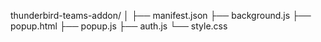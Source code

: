 thunderbird-teams-addon/
│
├── manifest.json
├── background.js
├── popup.html
├── popup.js
├── auth.js
└── style.css
